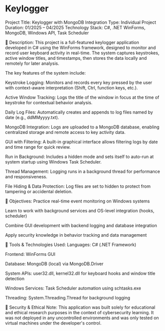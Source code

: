 # Keylogger
Project Title: Keylogger with MongoDB Integration
Type: Individual Project
Duration: 01/2025 – 04/2025
Technology Stack: C#, .NET WinForms, MongoDB, Windows API, Task Scheduler

📝 Description:
This project is a full-featured keylogger application developed in C# using the WinForms framework, designed to monitor and record user keyboard activity in real-time. The system captures keystrokes, active window titles, and timestamps, then stores the data locally and remotely for later analysis.

The key features of the system include:

Keystroke Logging: Monitors and records every key pressed by the user with context-aware interpretation (Shift, Ctrl, function keys, etc.).

Active Window Tracking: Logs the title of the window in focus at the time of keystroke for contextual behavior analysis.

Daily Log Files: Automatically creates and appends to log files named by date (e.g., ddMMyyyy.txt).

MongoDB Integration: Logs are uploaded to a MongoDB database, enabling centralized storage and remote access to key activity data.

GUI with Filtering: A built-in graphical interface allows filtering logs by date and time range for quick review.

Run in Background: Includes a hidden mode and sets itself to auto-run at system startup using Windows Task Scheduler.

Thread Management: Logging runs in a background thread for performance and responsiveness.

File Hiding & Data Protection: Log files are set to hidden to protect from tampering or accidental deletion.

🎯 Objectives:
Practice real-time event monitoring on Windows systems

Learn to work with background services and OS-level integration (hooks, scheduler)

Combine GUI development with backend logging and database integration

Apply security knowledge in behavior tracking and data management

🧪 Tools & Technologies Used:
Languages: C# (.NET Framework)

Frontend: WinForms GUI

Database: MongoDB (local) via MongoDB.Driver

System APIs: user32.dll, kernel32.dll for keyboard hooks and window title detection

Windows Services: Task Scheduler automation using schtasks.exe

Threading: System.Threading.Thread for background logging

🔐 Security & Ethical Note:
This application was built solely for educational and ethical research purposes in the context of cybersecurity learning. It was not deployed in any uncontrolled environments and was only tested on virtual machines under the developer's control.

